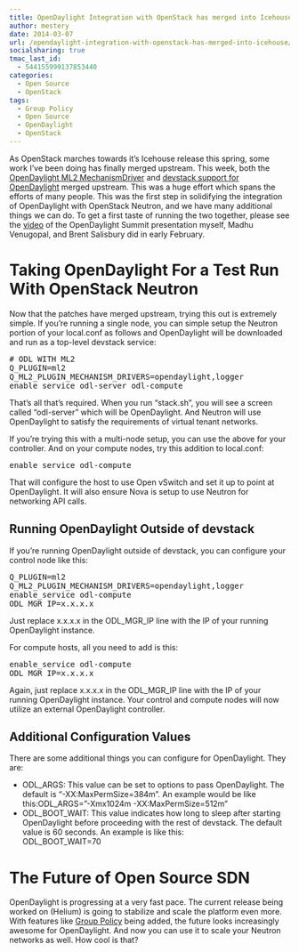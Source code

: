 ```yaml
---
title: OpenDaylight Integration with OpenStack has merged into Icehouse!
author: mestery
date: 2014-03-07
url: /opendaylight-integration-with-openstack-has-merged-into-icehouse/
socialsharing: true
tmac_last_id:
  - 544155999137853440
categories:
  - Open Source
  - OpenStack
tags:
  - Group Policy
  - Open Source
  - OpenDaylight
  - OpenStack
---
```

As OpenStack marches towards it&#8217;s Icehouse release this spring, some work I&#8217;ve been doing has finally merged upstream. This week, both the <a title="OpenDaylight ML2 MechanismDriver Review" href="https://review.openstack.org/#/c/69775/" target="_blank">OpenDaylight ML2 MechanismDriver</a> and <a title="devstack support for OpenDaylight" href="https://review.openstack.org/#/c/69774/" target="_blank">devstack support for OpenDaylight</a> merged upstream. This was a huge effort which spans the efforts of many people. This was the first step in solidifying the integration of OpenDaylight with OpenStack Neutron, and we have many additional things we can do. To get a first taste of running the two together, please see the <a title="OpenStack Neutron Integration with OpenDaylight" href="http://youtu.be/3MkCiHeH_Fo" target="_blank">video</a> of the OpenDaylight Summit presentation myself, Madhu Venugopal, and Brent Salisbury did in early February.

# Taking OpenDaylight For a Test Run With OpenStack Neutron

Now that the patches have merged upstream, trying this out is extremely simple. If you&#8217;re running a single node, you can simple setup the Neutron portion of your local.conf as follows and OpenDaylight will be downloaded and run as a top-level devstack service:

<pre># ODL WITH ML2
Q_PLUGIN=ml2
Q_ML2_PLUGIN_MECHANISM_DRIVERS=opendaylight,logger
enable_service odl-server odl-compute</pre>

That&#8217;s all that&#8217;s required. When you run &#8220;stack.sh&#8221;, you will see a screen called &#8220;odl-server&#8221; which will be OpenDaylight. And Neutron will use OpenDaylight to satisfy the requirements of virtual tenant networks.

If you&#8217;re trying this with a multi-node setup, you can use the above for your controller. And on your compute nodes, try this addition to local.conf:

<pre>enable_service odl-compute</pre>

That will configure the host to use Open vSwitch and set it up to point at OpenDaylight. It will also ensure Nova is setup to use Neutron for networking API calls.

## Running OpenDaylight Outside of devstack

If you&#8217;re running OpenDaylight outside of devstack, you can configure your control node like this:

<pre>Q_PLUGIN=ml2
Q_ML2_PLUGIN_MECHANISM_DRIVERS=opendaylight,logger
enable_service odl-compute
ODL_MGR_IP=x.x.x.x</pre>

Just replace x.x.x.x in the ODL\_MGR\_IP line with the IP of your running OpenDaylight instance.

For compute hosts, all you need to add is this:

<pre>enable_service odl-compute
ODL_MGR_IP=x.x.x.x</pre>

Again, just replace x.x.x.x in the ODL\_MGR\_IP line with the IP of your running OpenDaylight instance. Your control and compute nodes will now utilize an external OpenDaylight controller.

## Additional Configuration Values

There are some additional things you can configure for OpenDaylight. They are:

  * ODL\_ARGS: This value can be set to options to pass OpenDaylight. The default is &#8220;-XX:MaxPermSize=384m&#8221;. An example would be like this:ODL\_ARGS=&#8221;-Xmx1024m -XX:MaxPermSize=512m&#8221;
  * ODL\_BOOT\_WAIT: This value indicates how long to sleep after starting OpenDaylight before proceeding with the rest of devstack. The default value is 60 seconds. An example is like this:  
    ODL\_BOOT\_WAIT=70

# The Future of Open Source SDN

OpenDaylight is progressing at a very fast pace. The current release being worked on (Helium) is going to stabilize and scale the platform even more. With features like <a title="OpenDaylight Group Policy" href="https://wiki.opendaylight.org/view/Project_Proposals:Application_Policy_Plugin" target="_blank">Group Policy</a> being added, the future looks increasingly awesome for OpenDaylight. And now you can use it to scale your Neutron networks as well. How cool is that?
